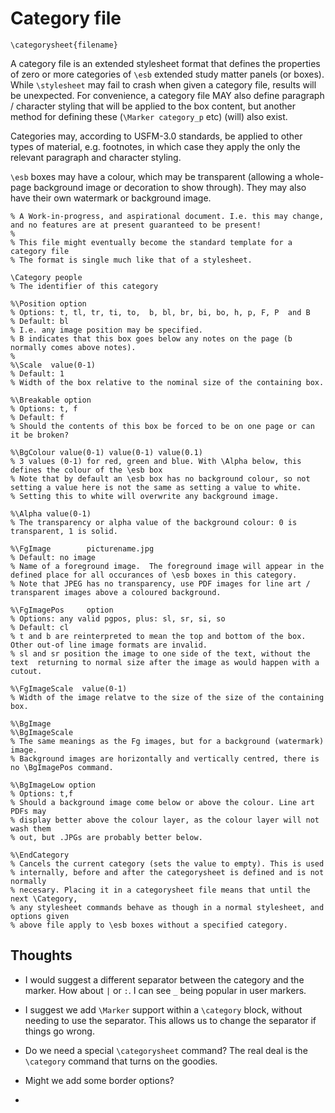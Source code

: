 # Category file

```\categorysheet{filename}```

A category file is an extended stylesheet format that defines the properties of zero or more categories  of ```\esb```  extended study matter panels (or boxes).
While ```\stylesheet``` may fail to crash when given a category file, results will be unexpected.
For convenience, a category file MAY also define paragraph / character styling that will be applied  to the box content,
but another method for defining these (```\Marker category_p``` etc) (will) also exist.

Categories may, according to USFM-3.0 standards, be applied to other types of material, e.g. footnotes, in which case they apply the 
only the relevant paragraph and character styling. 

```\esb```  boxes may have a colour, which may be transparent (allowing a whole-page background image or decoration to show through). They 
may also have their own watermark or background image.
```
% A Work-in-progress, and aspirational document. I.e. this may change, and no features are at present guaranteed to be present!
% 
% This file might eventually become the standard template for a category file
% The format is single much like that of a stylesheet.

\Category people
% The identifier of this category

%\Position option
% Options: t, tl, tr, ti, to,  b, bl, br, bi, bo, h, p, F, P  and B
% Default: bl
% I.e. any image position may be specified. 
% B indicates that this box goes below any notes on the page (b normally comes above notes).
% 
%\Scale  value(0-1)
% Default: 1
% Width of the box relative to the nominal size of the containing box.

%\Breakable option
% Options: t, f
% Default: f
% Should the contents of this box be forced to be on one page or can it be broken?

%\BgColour value(0-1) value(0-1) value(0.1)
% 3 values (0-1) for red, green and blue. With \Alpha below, this defines the colour of the \esb box
% Note that by default an \esb box has no background colour, so not setting a value here is not the same as setting a value to white. 
% Setting this to white will overwrite any background image.

%\Alpha value(0-1)
% The transparency or alpha value of the background colour: 0 is transparent, 1 is solid.

%\FgImage        picturename.jpg
% Default: no image
% Name of a foreground image.  The foreground image will appear in the defined place for all occurances of \esb boxes in this category.
% Note that JPEG has no transparency, use PDF images for line art / transparent images above a coloured background.

%\FgImagePos     option
% Options: any valid pgpos, plus: sl, sr, si, so
% Default: cl
% t and b are reinterpreted to mean the top and bottom of the box. Other out-of line image formats are invalid.  
% sl and sr position the image to one side of the text, without the text  returning to normal size after the image as would happen with a cutout.

%\FgImageScale  value(0-1)
% Width of the image relatve to the size of the size of the containing box.

%\BgImage      
%\BgImageScale   
% The same meanings as the Fg images, but for a background (watermark) image. 
% Background images are horizontally and vertically centred, there is no \BgImagePos command.

%\BgImageLow option
% Options: t,f
% Should a background image come below or above the colour. Line art PDFs may
% display better above the colour layer, as the colour layer will not wash them
% out, but .JPGs are probably better below.

%\EndCategory
% Cancels the current category (sets the value to empty). This is used
% internally, before and after the categorysheet is defined and is not normally
% necesary. Placing it in a categorysheet file means that until the next \Category,
% any stylesheet commands behave as though in a normal stylesheet, and options given 
% above file apply to \esb boxes without a specified category.
```

## Thoughts
- I would suggest a different separator between the category and the marker. How about `|` or `:`. I can see `_` being popular in user markers.

- I suggest we add `\Marker` support within a `\category` block, without needing to use the separator. This allows us to change the separator if things go wrong.

- Do we need  a special `\categorysheet` command? The real deal is the `\category` command that turns on the goodies.

- Might we add some border options?

- 